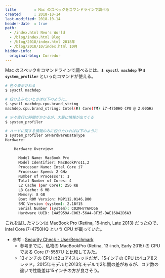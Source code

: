 ```yaml
---
title        : Mac のスペックをコマンドラインで調べる
created      : 2018-10-14
last-modified: 2018-10-14
header-date  : true
path:
  - /index.html Neo's World
  - /blog/index.html Blog
  - /blog/2018/index.html 2018年
  - /blog/2018/10/index.html 10月
hidden-info:
  original-blog: Corredor
---
```


Mac のスペックをコマンドラインで調べるには、**`$ sysctl machdep` や `$ system_profiler`** といったコマンドが使える。

```bash
# 色々表示される
$ sysctl machdep

# 絞り込みたいときは以下のように…
$ sysctl machdep.cpu.brand_string
machdep.cpu.brand_string: Intel(R) Core(TM) i7-4750HQ CPU @ 2.00GHz

# 少々実行に時間がかかるが、大量に情報が出てくる
$ system_profiler

# ハードに関する情報のみに絞りたければ以下のように
$ system_profiler SPHardwareDataType
Hardware:

    Hardware Overview:

      Model Name: MacBook Pro
      Model Identifier: MacBookPro11,2
      Processor Name: Intel Core i7
      Processor Speed: 2 GHz
      Number of Processors: 1
      Total Number of Cores: 4
      L2 Cache (per Core): 256 KB
      L3 Cache: 6 MB
      Memory: 8 GB
      Boot ROM Version: MBP112.0146.B00
      SMC Version (system): 2.18f15
      Serial Number (system): C02MH7Y6FD56
      Hardware UUID: 14A5959A-C063-56A4-8F35-DAE16842D6A3
```

これを試したマシンは MacBook Pro (Retina, 15-inch, Late 2013) だったので、Intel Core i7-4750HQ という CPU が載っていた。

- 参考 : [Security Check - UserBenchmark](http://cpu.userbenchmark.com/Compare/Intel-Core-i7-5557U-vs-Intel-Core-i7-4750HQ/m27386vsm3709)
  - 参考までに、私物の MacBookPro (Retina, 13-inch, Early 2015) の CPU である Core i7-5557U と比較してみた。
  - 13インチの CPU は2コア4スレッドだが、15インチの CPU は4コア8スレッド。2015年モデルと2013年モデルで2年間の差があるが、コア数の違いで性能差は15インチの方が良さそう。
